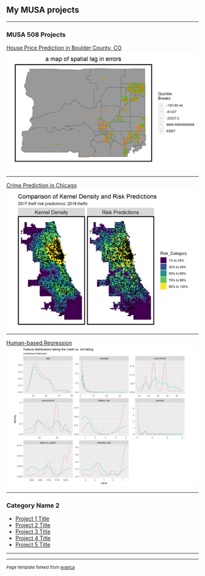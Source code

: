 ## My MUSA projects

---

### MUSA 508 Projects 

[House Price Prediction in Boulder County, CO](https://github.com/sscheng25/MUSA508_HousePricePrediction)
<img src="images/House_Price_Prediction.png?raw=true"/>

---
[Crime Prediction in Chicago](https://github.com/sscheng25/MUSA508_CrimePrediction)
<img src="images/Theft_Prediction.png?raw=true"/>

---
[Human-based Regression](https://github.com/sscheng25/MUSA508_Human-base-regression)
<img src="images/Human-based_Regression.png?raw=true"/>

---

### Category Name 2

- [Project 1 Title](http://example.com/)
- [Project 2 Title](http://example.com/)
- [Project 3 Title](http://example.com/)
- [Project 4 Title](http://example.com/)
- [Project 5 Title](http://example.com/)

---




---
<p style="font-size:11px">Page template forked from <a href="https://github.com/evanca/quick-portfolio">evanca</a></p>
<!-- Remove above link if you don't want to attibute -->
